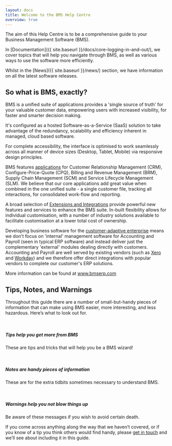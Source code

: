 ```yaml
---
layout: docs
title: Welcome to the BMS Help Centre
overview: true
---
```


The aim of this Help Centre is to be a comprehensive guide to your Business Management Software (BMS).

In [Documentation]({{ site.baseurl }}/docs/core-logging-in-and-out/), we cover topics that will help you navigate through BMS, as well as various ways to use the software more efficiently.

Whilst in the [News]({{ site.baseurl }}/news/) section, we have information on all the latest software releases.

## So what is BMS, exactly?

BMS is a unified suite of applications provides a 'single source of truth' for your valuable customer data, empowering users with increased visibility, for faster and smarter decision making.

It's configured as a hosted Software-as-a-Service (SaaS) solution to take advantage of the redundancy, scalability and efficiency inherent in managed, cloud based software.

For complete accessibility, the interface is optimised to work seamlessly across all manner of device sizes (Desktop, Tablet, Mobile) via responsive design principles.

BMS features <a class="noRedirect" href="http://www.bmserp.com/applications" target="_blank">applications</a> for Customer Relationship Management (CRM), Configure-Price-Quote (CPQ), Billing and Revenue Management (BRM), Supply Chain Management (SCM) and Service Lifecycle Management (SLM). We believe that our core applications add great value when combined in the one unified suite - a single customer file, tracking all interactions, for consolidated work-flow and reporting.

A broad selection of <a class="noRedirect" href="http://www.bmserp.com/extensions" target="_blank">Extensions and Integrations</a> provide powerful new features and services to enhance the BMS suite. In-built flexibility allows for individual customisation, with a number of industry solutions available to facilitate customisation at a lower total cost of ownership.

Developing business software for the <a class="noRedirect" href="http://ovum.com/2013/04/05/ovum-industry-congress-to-provide-overview-of-the-customer-adaptive-enterprise/" target="_blank">customer-adaptive enterprise</a> means we don't focus on 'internal' management software for Accounting and Payroll (seen in typical ERP software) and instead deliver just the complementary 'external' modules dealing directly with customers. Accounting and Payroll are well served by existing vendors (such as <a class="noRedirect" href="http://www.xero.com/" target="_blank">Xero</a> and <a class="noRedirect" href="http://www.workday.com/" target="_blank">Workday</a>) and we therefore offer direct integrations with popular vendors to complete our customer's ERP solutions.

More information can be found at <a class="noRedirect" href="http://www.bmserp.com" target="_blank">www.bmserp.com</a>

## Tips, Notes, and Warnings

Throughout this guide there are a number of small-but-handy pieces of
information that can make using BMS easier, more interesting, and less
hazardous. Here’s what to look out for.

<div class="note">
  <span class="icon-star icon-large">&nbsp;</span>
  <h5>Tips help you get more from BMS</h5>
  <p>These are tips and tricks that will help you be a BMS wizard!</p>
</div>

<div class="note info">
  <span class="icon-quote-left icon-large">&nbsp;</span>
  <h5>Notes are handy pieces of information</h5>
  <p>These are for the extra tidbits sometimes necessary to understand BMS.</p>
</div>

<div class="note warning">
  <span class="icon-warning-sign icon-large">&nbsp;</span>
  <h5>Warnings help you not blow things up</h5>
  <p>Be aware of these messages if you wish to avoid certain death.</p>
</div>

If you come across anything along the way that we haven’t covered, or if you
know of a tip you think others would find handy, please <a class="noRedirect" id="Intercom" href="mailto:c772676240e0bea1fa03f8bbf21edc26778efc65@incoming.intercom.io">get in touch</a> and we’ll see about
including it in this guide.